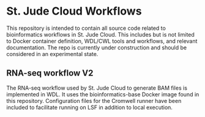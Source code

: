# St. Jude Cloud Workflows

This repository is intended to contain all source code related to bioinformatics
workflows in St. Jude Cloud. This includes but is not limited to Docker container
definition, WDL/CWL tools and workflows, and relevant documentation. The repo is 
currently under construction and should be considered in an experimental state. 

## RNA-seq workflow V2
The RNA-seq workflow used by St. Jude Cloud to generate BAM files is implemented 
in WDL. It uses the bioinformatics-base Docker image found in this repository. 
Configuration files for the Cromwell runner have been included to facilitate running 
on LSF in addition to local execution. 
